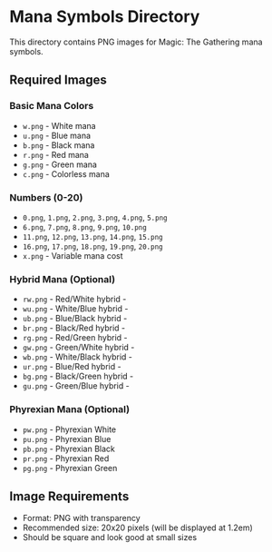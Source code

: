 # Mana Symbols Directory

This directory contains PNG images for Magic: The Gathering mana symbols.

## Required Images

### Basic Mana Colors
- `w.png` - White mana
- `u.png` - Blue mana  
- `b.png` - Black mana
- `r.png` - Red mana
- `g.png` - Green mana
- `c.png` - Colorless mana

### Numbers (0-20)
- `0.png`, `1.png`, `2.png`, `3.png`, `4.png`, `5.png`
- `6.png`, `7.png`, `8.png`, `9.png`, `10.png`
- `11.png`, `12.png`, `13.png`, `14.png`, `15.png`
- `16.png`, `17.png`, `18.png`, `19.png`, `20.png`
- `x.png` - Variable mana cost

### Hybrid Mana (Optional)
- `rw.png` - Red/White hybrid -
- `wu.png` - White/Blue hybrid -
- `ub.png` - Blue/Black hybrid -
- `br.png` - Black/Red hybrid -
- `rg.png` - Red/Green hybrid -
- `gw.png` - Green/White hybrid -
- `wb.png` - White/Black hybrid -
- `ur.png` - Blue/Red hybrid -
- `bg.png` - Black/Green hybrid -
- `gu.png` - Green/Blue hybrid -

### Phyrexian Mana (Optional)
- `pw.png` - Phyrexian White
- `pu.png` - Phyrexian Blue
- `pb.png` - Phyrexian Black
- `pr.png` - Phyrexian Red
- `pg.png` - Phyrexian Green

## Image Requirements
- Format: PNG with transparency
- Recommended size: 20x20 pixels (will be displayed at 1.2em)
- Should be square and look good at small sizes 